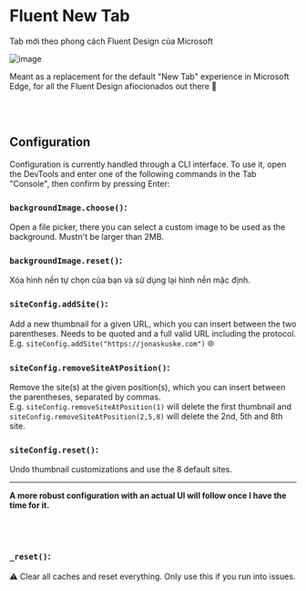 # Fluent New Tab

Tab mới theo phong cách Fluent Design của Microsoft

![image](https://user-images.githubusercontent.com/30421456/157072440-8a84a472-1a02-41c1-aec7-174fe0e98dd0.png)



Meant as a replacement for the default "New Tab" experience in Microsoft Edge, for all the Fluent Design afiocionados out there 🎨

<br>
<br>

## Configuration

Configuration is currently handled through a CLI interface. To use it, open the DevTools and enter one of the following commands in the Tab "Console", then confirm by pressing Enter:

### `backgroundImage.choose()`:

Open a file picker, there you can select a custom image to be used as the background. Mustn't be larger than 2MB.

### `backgroundImage.reset()`:

Xóa hình nền tự chọn của bạn và sử dụng lại hình nền mặc định.

### `siteConfig.addSite()`:

Add a new thumbnail for a given URL, which you can insert between the two parentheses. Needs to be quoted and a full valid URL including the protocol.  
E.g. `siteConfig.addSite("https://jonaskuske.com")` 🌐

### `siteConfig.removeSiteAtPosition()`:

Remove the site(s) at the given position(s), which you can insert between the parentheses, separated by commas.  
E.g. `siteConfig.removeSiteAtPosition(1)` will delete the first thumbnail and `siteConfig.removeSiteAtPosition(2,5,8)` will delete the 2nd, 5th and 8th site.

### `siteConfig.reset()`:

Undo thumbnail customizations and use the 8 default sites.

<hr>

**A more robust configuration with an actual UI will follow once I have the time for it.**

&nbsp;  
&nbsp;

### `_reset()`:

⚠ Clear all caches and reset everything. Only use this if you run into issues.
